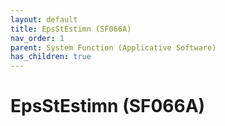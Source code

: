 ```yaml
---
layout: default
title: EpsStEstimn (SF066A)
nav_order: 1
parent: System Function (Applicative Software)
has_children: true
---
```

# EpsStEstimn (SF066A)
